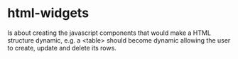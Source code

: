 # html-widgets
Is about creating the javascript components that would make a HTML structure dynamic, e.g. a &lt;table> should become dynamic allowing the user to create, update and delete its rows.
